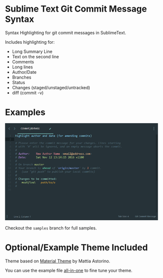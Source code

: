 # Sublime Text Git Commit Message Syntax

Syntax Highlighting for git commit messages in SublimeText.

Includes highlighting for:
 - Long Summary Line
 - Text on the second line
 - Comments
 - Long lines
 - Author/Date
 - Branches
 - Status
 - Changes (staged/unstaged/untracked)
 - diff (commit -v)

# Examples

![Examples](https://github.com/JoshuaWebb/GitCommitSyntax/blob/samples/screenshots/examples.gif?raw=true)

Checkout the `samples` branch for full samples.

# Optional/Example Theme Included

Theme based on [Material Theme](https://github.com/equinusocio/material-theme) by Mattia Astorino.

You can use the example file [all-in-one](https://github.com/JoshuaWebb/GitCommitSyntax/blob/samples/examples/all-in-one.COMMIT_EDITMSG?raw=true) to fine tune your theme.
